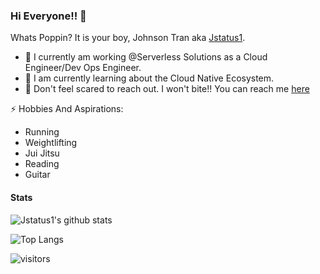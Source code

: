 ### Hi Everyone!! 👋
Whats Poppin? It is your boy, Johnson Tran aka [Jstatus1](https://johnsontran.tech/).

- 🔭 I currently am working @Serverless Solutions as a Cloud Engineer/Dev Ops Engineer.
- 🤔 I am currently learning about the Cloud Native Ecosystem.
- 💬 Don't feel scared to reach out. I won't bite!! You can reach me [here](https://github.com/jstatus1/jstatus1/issues)

⚡ Hobbies And Aspirations:
-   Running
-   Weightlifting
-   Jui Jitsu
-   Reading
-   Guitar
 
#### Stats

![Jstatus1's github stats](https://github-readme-stats.vercel.app/api?username=jstatus1&show_icons=true&theme=radical)

![Top Langs](https://github-readme-stats.vercel.app/api/top-langs/?username=jstatus1&layout=compact&theme=radical)


![visitors](https://visitor-badge.laobi.icu/badge?page_id=jstatus1.jstatus1)




